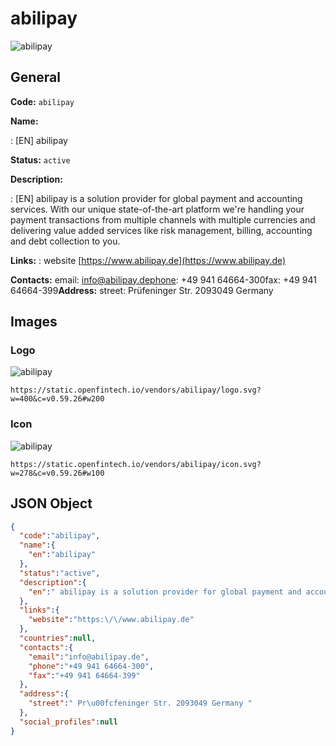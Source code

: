 
# abilipay 
![abilipay](https://static.openfintech.io/vendors/abilipay/logo.svg?w=400&c=v0.59.26#w200)  

## General 
 
**Code:** `abilipay` 
 
**Name:** 
 
:	[EN] abilipay 
 
**Status:** `active` 
 
**Description:** 
 
: [EN]  abilipay is a solution provider for global payment and accounting services. With our unique state-of-the-art platform we're handling your payment transactions from multiple channels with multiple currencies and delivering value added services like risk management, billing, accounting and debt collection to you.  
 
**Links:** 
: website [https://www.abilipay.de](https://www.abilipay.de) 
 
**Contacts:** 
email: info@abilipay.dephone: +49 941 64664-300fax: +49 941 64664-399**Address:** 
street:  Prüfeninger Str. 2093049 Germany  

## Images 

### Logo 
 
![abilipay](https://static.openfintech.io/vendors/abilipay/logo.svg?w=400&c=v0.59.26#w200)  

```
https://static.openfintech.io/vendors/abilipay/logo.svg?w=400&c=v0.59.26#w200
```  

### Icon 
 
![abilipay](https://static.openfintech.io/vendors/abilipay/icon.svg?w=278&c=v0.59.26#w100)  

```
https://static.openfintech.io/vendors/abilipay/icon.svg?w=278&c=v0.59.26#w100
```  

## JSON Object 

```json
{
  "code":"abilipay",
  "name":{
    "en":"abilipay"
  },
  "status":"active",
  "description":{
    "en":" abilipay is a solution provider for global payment and accounting services. With our unique state-of-the-art platform we're handling your payment transactions from multiple channels with multiple currencies and delivering value added services like risk management, billing, accounting and debt collection to you. "
  },
  "links":{
    "website":"https:\/\/www.abilipay.de"
  },
  "countries":null,
  "contacts":{
    "email":"info@abilipay.de",
    "phone":"+49 941 64664-300",
    "fax":"+49 941 64664-399"
  },
  "address":{
    "street":" Pr\u00fcfeninger Str. 2093049 Germany "
  },
  "social_profiles":null
}
```  
